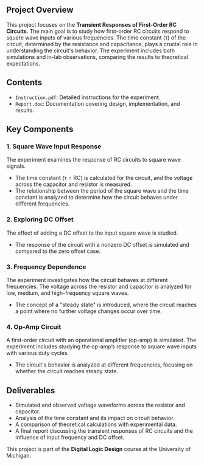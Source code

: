 ## Project Overview

This project focuses on the **Transient Responses of First-Order RC Circuits**. The main goal is to study how first-order RC circuits respond to square wave inputs of various frequencies. The time constant (τ) of the circuit, determined by the resistance and capacitance, plays a crucial role in understanding the circuit's behavior. The experiment includes both simulations and in-lab observations, comparing the results to theoretical expectations.

## Contents

- `Instruction.pdf`: Detailed instructions for the experiment.
- `Report.doc`: Documentation covering design, implementation, and results.

## Key Components

### 1. Square Wave Input Response
The experiment examines the response of RC circuits to square wave signals.
   - The time constant (τ = RC) is calculated for the circuit, and the voltage across the capacitor and resistor is measured.
   - The relationship between the period of the square wave and the time constant is analyzed to determine how the circuit behaves under different frequencies.

### 2. Exploring DC Offset
The effect of adding a DC offset to the input square wave is studied.
   - The response of the circuit with a nonzero DC offset is simulated and compared to the zero offset case.

### 3. Frequency Dependence
The experiment investigates how the circuit behaves at different frequencies. The voltage across the resistor and capacitor is analyzed for low, medium, and high-frequency square waves.
   - The concept of a "steady state" is introduced, where the circuit reaches a point where no further voltage changes occur over time.

### 4. Op-Amp Circuit
A first-order circuit with an operational amplifier (op-amp) is simulated. The experiment includes studying the op-amp’s response to square wave inputs with various duty cycles.
   - The circuit's behavior is analyzed at different frequencies, focusing on whether the circuit reaches steady state.

## Deliverables
- Simulated and observed voltage waveforms across the resistor and capacitor.
- Analysis of the time constant and its impact on circuit behavior.
- A comparison of theoretical calculations with experimental data.
- A final report discussing the transient responses of RC circuits and the influence of input frequency and DC offset.

This project is part of the **Digital Logic Design** course at the University of Michigan.